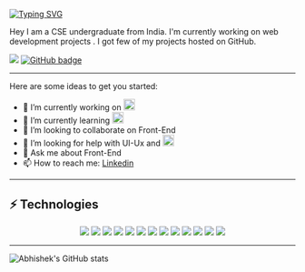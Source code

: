 [![Typing SVG](https://readme-typing-svg.herokuapp.com?font=Fira+Code&size=30&pause=1000&color=F7F7F7&lines=Hi+%F0%9F%91%8B%2C+I'm+Abhishek+)](https://git.io/typing-svg)


<p align="left">
  Hey I am a CSE undergraduate from India. I'm currently working on web development projects . I got few of my projects hosted on GitHub. 
</p>

<p align="left">
  <img src="https://komarev.com/ghpvc/?username=06Abhishek&style=for-the-badge&color=blue" />
  <a href="https://github.com/06Abhishek?tab=followers">
    <img src="https://img.shields.io/github/followers/06Abhishek?tab=followers?label=blue&logo=github&style=for-the-badge"        alt="GitHub badge" />
  </a>
</p>

---

Here are some ideas to get you started:

- 🔭 I’m currently working on <img src="https://i.giphy.com/media/eNAsjO55tPbgaor7ma/200w.webp" width="20">
- 🌱 I’m currently learning <img src="https://i.giphy.com/media/eNAsjO55tPbgaor7ma/200w.webp" width="20">
- 👯 I’m looking to collaborate on Front-End
- 🤔 I’m looking for help with UI-Ux and <img src="https://i.giphy.com/media/eNAsjO55tPbgaor7ma/200w.webp" width="20">
- 💬 Ask me about Front-End
- 📫 How to reach me: [Linkedin](https://www.linkedin.com/in/a23bhishek-kumar//)
 
 
 ---
 
 ## ⚡ Technologies
<p align="center">
  <img src="https://img.shields.io/badge/HTML5-E34F26?style=for-the-badge&logo=html5&logoColor=white" />
  <img src="https://img.shields.io/badge/CSS3-1572B6?style=for-the-badge&logo=css3&logoColor=white" />
  <img src="https://img.shields.io/badge/JavaScript-F7DF1E?style=for-the-badge&logo=JavaScript&logoColor=white" />
  <img src="https://img.shields.io/badge/Java-ED8B00?style=for-the-badge&logo=java&logoColor=white" />
  <img src="https://img.shields.io/badge/Node.js-43853D?style=for-the-badge&logo=node.js&logoColor=white" />
  <img src="https://img.shields.io/badge/Node--Red-8F0000?style=for-the-badge&logo=nodered&logoColor=white" />
  <!--<img src="https://img.shields.io/badge/Express.js-404D59?style=for-the-badge" /> -->
  <img src="https://img.shields.io/badge/React-20232A?style=for-the-badge&logo=react&logoColor=61DAFB"/>
  <img src="https://img.shields.io/badge/Tailwind_CSS-38B2AC?style=for-the-badge&logo=tailwind-css&logoColor=white"/>
  <img src="https://img.shields.io/badge/Bootstrap-563D7C?style=for-the-badge&logo=bootstrap&logoColor=white"/>
  <img src="https://img.shields.io/badge/MongoDB-4EA94B?style=for-the-badge&logo=mongodb&logoColor=white"/>
  <!--<img src="https://img.shields.io/badge/Unity-100000?style=for-the-badge&logo=unity&logoColor=white"/>-->
  <img src="https://img.shields.io/badge/Powershell-2CA5E0?style=for-the-badge&logo=powershell&logoColor=white"/>
  <img src="https://img.shields.io/badge/Canva-%2300C4CC.svg?&style=for-the-badge&logo=Canva&logoColor=white"/>
  <img src="https://img.shields.io/badge/Visual_Studio_Code-0078D4?style=for-the-                                                               badge&logo=visual%20studio%20code&logoColor=white"/>
</p>

---

![Abhishek's GitHub stats](https://github-readme-stats.vercel.app/api?username=06Abhishek&show_icons=true&theme=radical)
